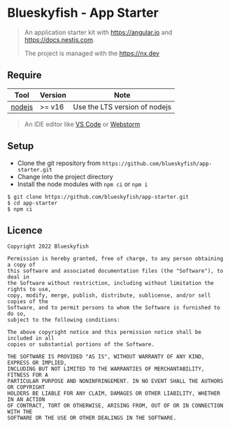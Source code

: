 
# Blueskyfish - App Starter

> An application starter kit with <https://angular.io> and <https://docs.nestjs.com>.
>
> The project is managed with the <https://nx.dev>


## Require

| Tool                         | Version | Note                          |
|------------------------------|---------|-------------------------------|
| [nodejs](https://nodejs.org) | >= v16  | Use the LTS version of nodejs |

> An IDE editor like [VS Code](https://code.visualstudio.com/) or [Webstorm](https://www.jetbrains.com/webstorm/)


## Setup

* Clone the git repository from `https://github.com/blueskyfish/app-starter.git`
* Change into the project directory
* Install the node modules with `npm ci` or `npm i`

```shell
$ git clone https://github.com/blueskyfish/app-starter.git
$ cd app-starter
$ npm ci
```



## Licence

```
Copyright 2022 Blueskyfish

Permission is hereby granted, free of charge, to any person obtaining a copy of
this software and associated documentation files (the "Software"), to deal in
the Software without restriction, including without limitation the rights to use,
copy, modify, merge, publish, distribute, sublicense, and/or sell copies of the
Software, and to permit persons to whom the Software is furnished to do so,
subject to the following conditions:

The above copyright notice and this permission notice shall be included in all
copies or substantial portions of the Software.

THE SOFTWARE IS PROVIDED "AS IS", WITHOUT WARRANTY OF ANY KIND, EXPRESS OR IMPLIED,
INCLUDING BUT NOT LIMITED TO THE WARRANTIES OF MERCHANTABILITY, FITNESS FOR A
PARTICULAR PURPOSE AND NONINFRINGEMENT. IN NO EVENT SHALL THE AUTHORS OR COPYRIGHT
HOLDERS BE LIABLE FOR ANY CLAIM, DAMAGES OR OTHER LIABILITY, WHETHER IN AN ACTION
OF CONTRACT, TORT OR OTHERWISE, ARISING FROM, OUT OF OR IN CONNECTION WITH THE
SOFTWARE OR THE USE OR OTHER DEALINGS IN THE SOFTWARE.
```





